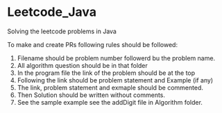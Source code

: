 # Leetcode_Java
Solving the leetcode problems in Java

To make and create PRs following rules should be followed:
1. Filename should be problem number followerd bu the problem name.
2. All algorithm question should be in that folder
3. In the program file the link of the problem should be at the top 
4. Following the link should be problem statement and Example (if any)
5. The link, problem statement and exmaple should be commented.
6. Then Solution should be written without comments.
7. See the sample example see the addDigit file in Algorithm folder. 
